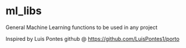 # ml_libs
General Machine Learning functions to be used in any project

Inspired by Luis Pontes github @ https://github.com/LuisPontes1/porto
